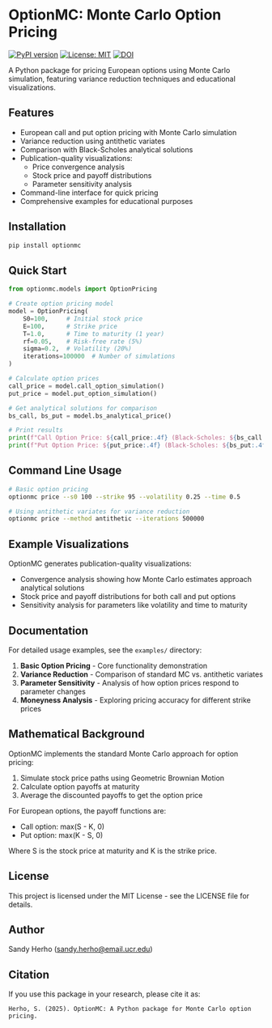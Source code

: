 # OptionMC: Monte Carlo Option Pricing


[![PyPI version](https://img.shields.io/pypi/v/optionmc.svg)](https://pypi.org/project/optionmc/)
[![License: MIT](https://img.shields.io/badge/License-MIT-yellow.svg)](https://opensource.org/licenses/MIT)
[![DOI](https://zenodo.org/badge/956375821.svg)](https://doi.org/10.5281/zenodo.15099722)

A Python package for pricing European options using Monte Carlo simulation, featuring variance reduction techniques and educational visualizations.

## Features

- European call and put option pricing with Monte Carlo simulation
- Variance reduction using antithetic variates 
- Comparison with Black-Scholes analytical solutions
- Publication-quality visualizations:
  - Price convergence analysis
  - Stock price and payoff distributions
  - Parameter sensitivity analysis
- Command-line interface for quick pricing
- Comprehensive examples for educational purposes

## Installation

```bash
pip install optionmc
```

## Quick Start

```python
from optionmc.models import OptionPricing

# Create option pricing model
model = OptionPricing(
    S0=100,     # Initial stock price
    E=100,      # Strike price
    T=1.0,      # Time to maturity (1 year)
    rf=0.05,    # Risk-free rate (5%)
    sigma=0.2,  # Volatility (20%)
    iterations=100000  # Number of simulations
)

# Calculate option prices
call_price = model.call_option_simulation()
put_price = model.put_option_simulation()

# Get analytical solutions for comparison
bs_call, bs_put = model.bs_analytical_price()

# Print results
print(f"Call Option Price: ${call_price:.4f} (Black-Scholes: ${bs_call:.4f})")
print(f"Put Option Price: ${put_price:.4f} (Black-Scholes: ${bs_put:.4f})")
```

## Command Line Usage

```bash
# Basic option pricing
optionmc price --s0 100 --strike 95 --volatility 0.25 --time 0.5

# Using antithetic variates for variance reduction
optionmc price --method antithetic --iterations 500000
```

## Example Visualizations

OptionMC generates publication-quality visualizations:

- Convergence analysis showing how Monte Carlo estimates approach analytical solutions
- Stock price and payoff distributions for both call and put options
- Sensitivity analysis for parameters like volatility and time to maturity

## Documentation

For detailed usage examples, see the `examples/` directory:

1. **Basic Option Pricing** - Core functionality demonstration
2. **Variance Reduction** - Comparison of standard MC vs. antithetic variates
3. **Parameter Sensitivity** - Analysis of how option prices respond to parameter changes
4. **Moneyness Analysis** - Exploring pricing accuracy for different strike prices

## Mathematical Background

OptionMC implements the standard Monte Carlo approach for option pricing:
1. Simulate stock price paths using Geometric Brownian Motion
2. Calculate option payoffs at maturity 
3. Average the discounted payoffs to get the option price

For European options, the payoff functions are:
- Call option: max(S - K, 0)
- Put option: max(K - S, 0)

Where S is the stock price at maturity and K is the strike price.

## License

This project is licensed under the MIT License - see the LICENSE file for details.

## Author

Sandy Herho (sandy.herho@email.ucr.edu)

## Citation

If you use this package in your research, please cite it as:

```
Herho, S. (2025). OptionMC: A Python package for Monte Carlo option pricing.
```
